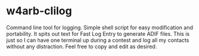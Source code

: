 # w4arb-clilog
Command line tool for logging. Simple shell script for easy modification and portability. It spits out text for Fast Log Entry to generate ADIF files. This is just so I can have one terminal up during a contest and log all my contacts without any distraction. Feel free to copy and edit as desired.

